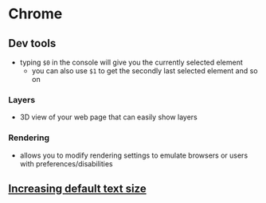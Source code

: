 # Chrome

## Dev tools
- typing `$0` in the console will give you the currently selected element
  - you can also use `$1` to get the secondly last selected element and so on

### Layers
- 3D view of your web page that can easily show layers

### Rendering
- allows you to modify rendering settings to emulate browsers or users with preferences/disabilities

## [Increasing default text size](https://mcmw.abilitynet.org.uk/making-text-larger-google-chrome-windows-10)